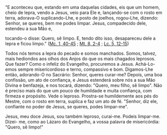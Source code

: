 
"E aconteceu que, estando em uma daquelas cidades, eis que um homem, cheio de lepra, vendo a Jesus, veio para Ele e, lançando-se com o rosto em terra, adorava-O suplicando-Lhe, e posto de joelhos, rogou-Lhe, dizendo: Senhor, se queres, bem me podes limpar. Jesus, compadecido dele, estendeu a sua Mão e,

tocando-o disse: Quero, sê limpo. E, tendo dito isso, desapareceu dele a lepra e ficou limpo." ([Mc. 1, 40-45](https://vulgata.online/bible/Mc.1?ed=MS&vfn=MS.Mc.1.40-45:vs) ; [Mt. 8, 2-4](https://vulgata.online/bible/Mt.8?ed=MS&vfn=MS.Mt.8.2-4:vs) ; [Lc. 5, 12-15](https://vulgata.online/bible/Lc.5?ed=MS&vfn=MS.Lc.5.12-15:vs))

Todos nós temos a lepra do pecado e somos manchados. Somos, talvez, mais hediondos aos olhos dos Anjos do que os mais chagados leprosos. Que fazer? Como o infeliz do Evangelho, procuremos a Jesus. Achá-Lo-emos sempre misericordioso e terno, compassivo e bom. Digamos-Lhe então, adorando-O no Sacrário: Senhor, queres curar-me? Depois, uma boa confissão, um ato de confiança, e Jesus estenderá sobre nós a sua Mão Divina e benfazeja, e nos tocará, dizendo: "Quero, meu filho, sê limpo". Não é preciso mais do que um pouco de humildade e muita confiança, com firmeza e propósito. Vede o leproso. Prostra-se humildemente aos pés do Mestre, com o rosto em terra, suplica e faz um ato de fé. "Senhor, diz ele, confiante no poder de Jesus, se queres, podes limpar-me".

Jesus, meu doce Jesus, sou também leproso, curai-me. Podeis limpar-me. Dizei- me, como ao Lázaro do Evangelho, a vossa palavra de misericórdia: "Quero, sê limpo!"

